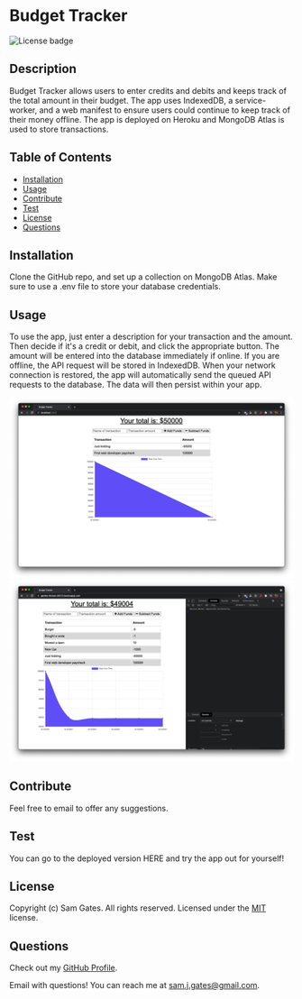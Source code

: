 # Budget Tracker

![License badge](https://img.shields.io/badge/license-MIT-green)

## Description

Budget Tracker allows users to enter credits and debits and keeps track of the total amount in their budget. The app uses IndexedDB, a service-worker, and a web manifest to ensure users could continue to keep track of their money offline. The app is deployed on Heroku and MongoDB Atlas is used to store transactions.

## Table of Contents

- [Installation](#installation)
- [Usage](#usage)
- [Contribute](#contribute)
- [Test](#test)
- [License](#license)
- [Questions](#questions)

## Installation

Clone the GitHub repo, and set up a collection on MongoDB Atlas. Make sure to use a .env file to store your database credentials.

## Usage

To use the app, just enter a description for your transaction and the amount. Then decide if it's a credit or debit, and click the appropriate button. The amount will be entered into the database immediately if online. If you are offline, the API request will be stored in IndexedDB. When your network connection is restored, the app will automatically send the queued API requests to the database. The data will then persist within your app.

![Screenshot 1](readme/screen1.png)
![Screenshot 2](readme/screen2.png)

## Contribute

Feel free to email to offer any suggestions.

## Test

You can go to the deployed version HERE and try the app out for yourself!

## License

Copyright (c) Sam Gates. All rights reserved.
Licensed under the [MIT](https://opensource.org/licenses/MIT) license.

## Questions

Check out my [GitHub Profile](https://github.com/sg0703).

Email with questions! You can reach me at sam.j.gates@gmail.com.
